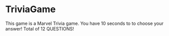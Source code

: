 # TriviaGame

This game is a Marvel Trivia game. You have 10 seconds to to choose your answer! Total of 12 QUESTIONS!

